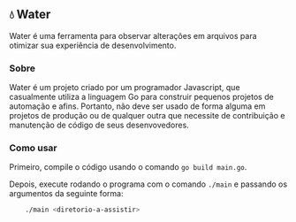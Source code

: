 ## 💧 Water

Water é uma ferramenta para observar alterações em arquivos para otimizar sua experiência de desenvolvimento.

### Sobre

Water é um projeto criado por um programador Javascript, que casualmente utiliza a linguagem Go para construir pequenos projetos de automação e afins. Portanto, não deve ser usado de forma alguma em projetos de produção ou de qualquer outra que necessite de contribuição e manutenção de código de seus desenvovedores.

### Como usar

Primeiro, compile o código usando o comando `go build main.go`.

Depois, execute rodando o programa com o comando `./main` e passando os argumentos da seguinte forma:

```bash
    ./main <diretorio-a-assistir>
```
